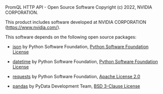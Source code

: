 PromQL HTTP API - Open Source Software
Copyright (c) 2022, NVIDIA CORPORATION.

This product includes software developed at
NVIDIA CORPORATION (https://www.nvidia.com/).

This software depends on the following open source packages:

- [json](https://docs.python.org/3/library/json.html) by Python Software Foundation, [Python Software Foundation License](https://docs.python.org/3/license.html#psf-license)

- [datetime](https://docs.python.org/3/library/datetime.html) by Python Software Foundation, [Python Software Foundation License](https://docs.python.org/3/license.html#psf-license)

- [requests](https://github.com/psf/requests) by Python Software Foundation, [Apache License 2.0](https://github.com/psf/requests/blob/main/LICENSE)

- [pandas](https://github.com/pandas-dev/pandas) by PyData Development Team, [BSD 3-Clause License](https://github.com/pandas-dev/pandas/blob/main/LICENSE)
